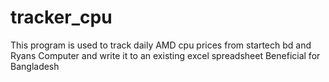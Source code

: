 # tracker_cpu
This program is used to track daily AMD cpu prices from startech bd and Ryans Computer and write it to an existing excel spreadsheet
Beneficial for Bangladesh
